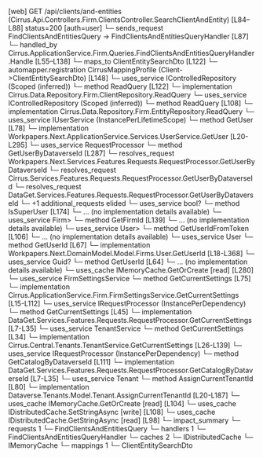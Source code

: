 [web] GET /api/clients/and-entities  (Cirrus.Api.Controllers.Firm.ClientsController.SearchClientAndEntity)  [L84–L88] status=200 [auth=user]
  └─ sends_request FindClientsAndEntitiesQuery -> FindClientsAndEntitiesQueryHandler [L87]
    └─ handled_by Cirrus.ApplicationService.Firm.Queries.FindClientsAndEntitiesQueryHandler.Handle [L55–L138]
      └─ maps_to ClientEntitySearchDto [L122]
        └─ automapper.registration CirrusMappingProfile (Client->ClientEntitySearchDto) [L148]
      └─ uses_service IControlledRepository<Client> (Scoped (inferred))
        └─ method ReadQuery [L122]
          └─ implementation Cirrus.Data.Repository.Firm.ClientRepository.ReadQuery
      └─ uses_service IControlledRepository<Entity> (Scoped (inferred))
        └─ method ReadQuery [L108]
          └─ implementation Cirrus.Data.Repository.Firm.EntityRepository.ReadQuery
      └─ uses_service IUserService (InstancePerLifetimeScope)
        └─ method GetUser [L78]
          └─ implementation Workpapers.Next.ApplicationService.Services.UserService.GetUser [L20-L295]
            └─ uses_service RequestProcessor
              └─ method GetUserByDataverseId [L287]
                └─ resolves_request Workpapers.Next.Services.Features.Requests.RequestProcessor.GetUserByDataverseId
                └─ resolves_request Cirrus.Services.Features.Requests.RequestProcessor.GetUserByDataverseId
                └─ resolves_request DataGet.Services.Features.Requests.RequestProcessor.GetUserByDataverseId
                └─ +1 additional_requests elided
            └─ uses_service bool?
              └─ method IsSuperUser [L174]
                └─ ... (no implementation details available)
            └─ uses_service Firm>
              └─ method GetFirmId [L139]
                └─ ... (no implementation details available)
            └─ uses_service User>
              └─ method GetUserIdFromToken [L106]
                └─ ... (no implementation details available)
            └─ uses_service User
              └─ method GetUserId [L67]
                └─ implementation Workpapers.Next.DomainModel.Model.Firms.User.GetUserId [L18-L368]
            └─ uses_service Guid?
              └─ method GetUserId [L64]
                └─ ... (no implementation details available)
            └─ uses_cache IMemoryCache.GetOrCreate [read] [L280]
      └─ uses_service FirmSettingsService
        └─ method GetCurrentSettings [L75]
          └─ implementation Cirrus.ApplicationService.Firm.FirmSettingsService.GetCurrentSettings [L15-L112]
            └─ uses_service IRequestProcessor (InstancePerDependency)
              └─ method GetCurrentSettings [L45]
                └─ implementation DataGet.Services.Features.Requests.RequestProcessor.GetCurrentSettings [L7-L35]
            └─ uses_service TenantService
              └─ method GetCurrentSettings [L34]
                └─ implementation Cirrus.Central.Tenants.TenantService.GetCurrentSettings [L26-L139]
                  └─ uses_service IRequestProcessor (InstancePerDependency)
                    └─ method GetCatalogByDataverseId [L111]
                      └─ implementation DataGet.Services.Features.Requests.RequestProcessor.GetCatalogByDataverseId [L7-L35]
                  └─ uses_service Tenant
                    └─ method AssignCurrentTenantId [L80]
                      └─ implementation Dataverse.Tenants.Model.Tenant.AssignCurrentTenantId [L20-L187]
                  └─ uses_cache IMemoryCache.GetOrCreate [read] [L104]
            └─ uses_cache IDistributedCache.SetStringAsync [write] [L108]
            └─ uses_cache IDistributedCache.GetStringAsync [read] [L98]
  └─ impact_summary
    └─ requests 1
      └─ FindClientsAndEntitiesQuery
    └─ handlers 1
      └─ FindClientsAndEntitiesQueryHandler
    └─ caches 2
      └─ IDistributedCache
      └─ IMemoryCache
    └─ mappings 1
      └─ ClientEntitySearchDto


